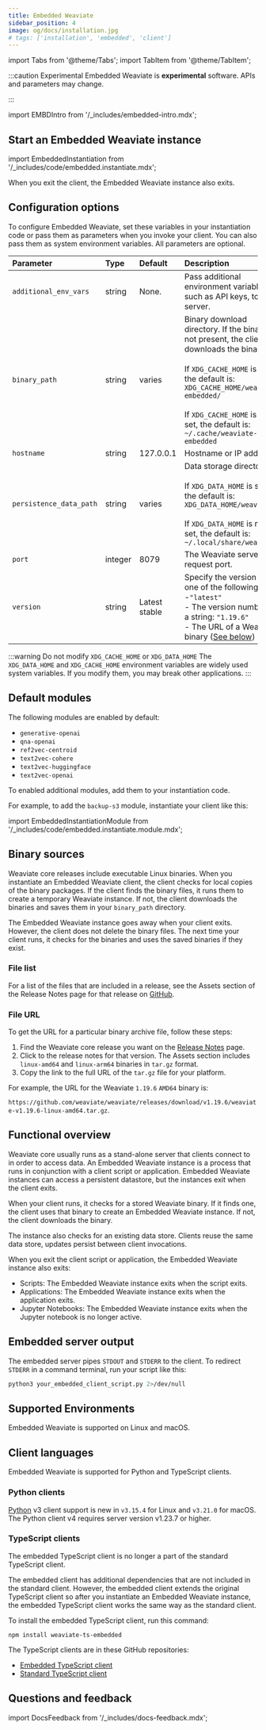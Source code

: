 ```yaml
---
title: Embedded Weaviate
sidebar_position: 4
image: og/docs/installation.jpg
# tags: ['installation', 'embedded', 'client']
---
```

import Tabs from '@theme/Tabs';
import TabItem from '@theme/TabItem';

:::caution Experimental
Embedded Weaviate is **experimental** software. APIs and parameters may change.

:::

import EMBDIntro from '/_includes/embedded-intro.mdx';

<EMBDIntro />

## Start an Embedded Weaviate instance

import EmbeddedInstantiation from '/_includes/code/embedded.instantiate.mdx';

<EmbeddedInstantiation />

When you exit the client, the Embedded Weaviate instance also exits.

## Configuration options

To configure Embedded Weaviate, set these variables in your instantiation code or pass them as parameters when you invoke your client. You can also pass them as system environment variables. All parameters are optional.

| Parameter | Type | Default | Description |
| :-- | :-- | :-- | :-- |
| `additional_env_vars` | string | None. | Pass additional environment variables, such as API keys, to the server. |
| `binary_path` | string | varies | Binary download directory. If the binary is not present, the client downloads the binary. <br/><br/> If `XDG_CACHE_HOME` is set, the default is: `XDG_CACHE_HOME/weaviate-embedded/`<br/><br/>If `XDG_CACHE_HOME` is not set, the default is: `~/.cache/weaviate-embedded` |
| `hostname` | string | 127.0.0.1 | Hostname or IP address  |
| `persistence_data_path` | string | varies | Data storage directory.<br/><br/> If `XDG_DATA_HOME` is set, the default is: `XDG_DATA_HOME/weaviate/`<br/><br/>If `XDG_DATA_HOME` is not set, the default is: `~/.local/share/weaviate` |
| `port` | integer | 8079 | The Weaviate server request port. |
| `version` | string | Latest stable | Specify the version with one of the following:<br/>-`"latest"`<br/>- The version number as a string: `"1.19.6"`<br/>- The URL of a Weaviate binary ([See below](/developers/weaviate/installation/embedded.md#file-url)) |

:::warning Do not modify `XDG_CACHE_HOME` or `XDG_DATA_HOME`
The `XDG_DATA_HOME` and `XDG_CACHE_HOME` environment variables are widely used system variables. If you modify them, you may break other applications.
:::

## Default modules

The following modules are enabled by default:
- `generative-openai`
- `qna-openai`
- `ref2vec-centroid`
- `text2vec-cohere`
- `text2vec-huggingface`
- `text2vec-openai`

To enabled additional modules, add them to your instantiation code.

For example, to add the `backup-s3` module, instantiate your client like this:

import EmbeddedInstantiationModule from '/_includes/code/embedded.instantiate.module.mdx';

<EmbeddedInstantiationModule />

## Binary sources

Weaviate core releases include executable Linux binaries. When you instantiate an Embedded Weaviate client, the client checks for local copies of the binary packages. If the client finds the binary files, it runs them to create a temporary Weaviate instance. If not, the client downloads the binaries and saves them in your `binary_path` directory.

The Embedded Weaviate instance goes away when your client exits. However, the client does not delete the binary files. The next time your client runs, it checks for the binaries and uses the saved binaries if they exist.

### File list
For a list of the files that are included in a release, see the Assets section of the Release Notes page for that release on [GitHub](https://github.com/weaviate/weaviate/releases).

### File URL
To get the URL for a particular binary archive file, follow these steps:
1. Find the Weaviate core release you want on the [Release Notes](/developers/weaviate/release-notes/index.md#weaviate-core-release-summaries) page.
1. Click to the release notes for that version. The Assets section includes `linux-amd64` and `linux-arm64` binaries in `tar.gz` format.
1. Copy the link to the full URL of the `tar.gz` file for your platform.

For example, the URL for the Weaviate `1.19.6` `AMD64` binary is:

`https://github.com/weaviate/weaviate/releases/download/v1.19.6/weaviate-v1.19.6-linux-amd64.tar.gz`.

## Functional overview

Weaviate core usually runs as a stand-alone server that clients connect to in order to access data. An Embedded Weaviate instance is a process that runs in conjunction with a client script or application. Embedded Weaviate instances can access a persistent datastore, but the instances exit when the client exits.

When your client runs, it checks for a stored Weaviate binary. If it finds one, the client uses that binary to create an Embedded Weaviate instance. If not, the client downloads the binary.

The instance also checks for an existing data store. Clients reuse the same data store, updates persist between client invocations.

When you exit the client script or application, the Embedded Weaviate instance also exits:

- Scripts: The Embedded Weaviate instance exits when the script exits.
- Applications: The Embedded Weaviate instance exits when the application exits.
- Jupyter Notebooks: The Embedded Weaviate instance exits when the Jupyter notebook is no longer active.

## Embedded server output

The embedded server pipes `STDOUT` and `STDERR` to the client. To redirect `STDERR` in a command terminal, run your script like this:

```bash
python3 your_embedded_client_script.py 2>/dev/null
```

## Supported Environments

Embedded Weaviate is supported on Linux and macOS.

## Client languages

Embedded Weaviate is supported for Python and TypeScript clients.

### Python clients

[Python](../client-libraries/python/index.md) v3 client support is new in `v3.15.4` for Linux and `v3.21.0` for macOS. The Python client v4 requires server version v1.23.7 or higher.

### TypeScript clients

The embedded TypeScript client is no longer a part of the standard TypeScript client.

The embedded client has additional dependencies that are not included in the standard client. However, the embedded client extends the original TypeScript client so after you instantiate an Embedded Weaviate instance, the embedded TypeScript client works the same way as the standard client.

To install the embedded TypeScript client, run this command:

```
npm install weaviate-ts-embedded
```

The TypeScript clients are in these GitHub repositories:
- [Embedded TypeScript client](https://github.com/weaviate/typescript-embedded)
- [Standard TypeScript client](https://github.com/weaviate/typescript-client)

## Questions and feedback

import DocsFeedback from '/_includes/docs-feedback.mdx';

<DocsFeedback/>
